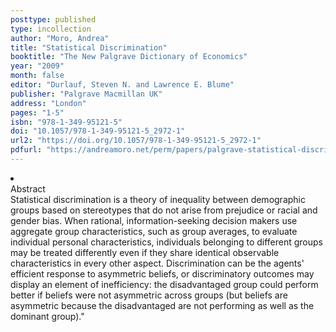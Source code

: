 ```yaml
---
posttype: published
type: incollection
author: "Moro, Andrea"
title: "Statistical Discrimination"
booktitle: "The New Palgrave Dictionary of Economics"
year: "2009"
month: false
editor: "Durlauf, Steven N. and Lawrence E. Blume"
publisher: "Palgrave Macmillan UK"
address: "London"
pages: "1-5"
isbn: "978-1-349-95121-5"
doi: "10.1057/978-1-349-95121-5_2972-1"
url2: "https://doi.org/10.1057/978-1-349-95121-5_2972-1"
pdfurl: "https://andreamoro.net/perm/papers/palgrave-statistical-discrimination.pdf"
---
```

<li class='acc_hide'> <div class="title">Abstract</div>
Statistical discrimination is a theory of inequality between demographic groups based on stereotypes that do not arise from prejudice or racial and gender bias. When rational, information-seeking decision makers use aggregate group characteristics, such as group averages, to evaluate individual personal characteristics, individuals belonging to different groups may be treated differently even if they share identical observable characteristics in every other aspect. Discrimination can be the agents' efficient response to asymmetric beliefs, or discriminatory outcomes may display an element of inefficiency: the disadvantaged group could perform better if beliefs were not asymmetric across groups (but beliefs are asymmetric because the disadvantaged are not performing as well as the dominant group)."
</li>
